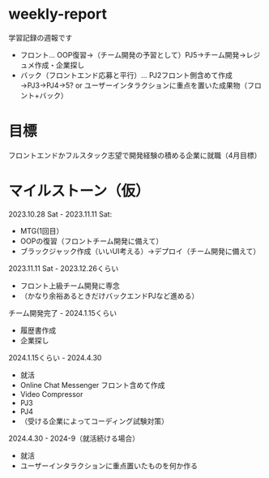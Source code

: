 # weekly-report

学習記録の週報です
<br/>
- フロント... OOP復習→（チーム開発の予習として）PJ5→チーム開発→レジュメ作成・企業探し
- バック（フロントエンド応募と平行）... PJ2フロント側含めて作成→PJ3→PJ4→5? or ユーザーインタラクションに重点を置いた成果物（フロント+バック）

# 目標
フロントエンドかフルスタック志望で開発経験の積める企業に就職（4月目標）

# マイルストーン（仮）
2023.10.28 Sat - 2023.11.11 Sat:
- MTG(1回目）
- OOPの復習（フロントチーム開発に備えて）
- ブラックジャック作成（いいUI考える）→デプロイ（チーム開発に備えて）

2023.11.11 Sat - 2023.12.26くらい
- フロント上級チーム開発に専念
- （かなり余裕あるときだけバックエンドPJなど進める）

チーム開発完了 - 2024.1.15くらい
- 履歴書作成
- 企業探し

2024.1.15くらい - 2024.4.30
- 就活
- Online Chat Messenger フロント含めて作成
- Video Compressor
- PJ3
- PJ4
- （受ける企業によってコーディング試験対策）

2024.4.30 - 2024-9（就活続ける場合）
- 就活
- ユーザーインタラクションに重点置いたものを何か作る
